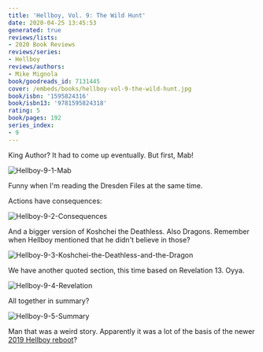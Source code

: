 ```yaml
---
title: 'Hellboy, Vol. 9: The Wild Hunt'
date: 2020-04-25 13:45:53
generated: true
reviews/lists:
- 2020 Book Reviews
reviews/series:
- Hellboy
reviews/authors:
- Mike Mignola
book/goodreads_id: 7131445
cover: /embeds/books/hellboy-vol-9-the-wild-hunt.jpg
book/isbn: '1595824316'
book/isbn13: '9781595824318'
rating: 5
book/pages: 192
series_index:
- 9
---
```

King Author? It had to come up eventually. But first, Mab!  

![Hellboy-9-1-Mab](/embeds/books/attachments/hellboy-9-1-mab.png)  

<!--more-->

Funny when I'm reading the Dresden Files at the same time.  

Actions have consequences:  

![Hellboy-9-2-Consequences](/embeds/books/attachments/hellboy-9-2-consequences.png)  

And a bigger version of Koshchei the Deathless. Also Dragons. Remember when Hellboy mentioned that he didn't believe in those?  

![Hellboy-9-3-Koshchei-the-Deathless-and-the-Dragon](/embeds/books/attachments/hellboy-9-3-koshchei-the-deathless-and-the-dragon.png)  

We have another quoted section, this time based on Revelation 13. Oyya.  

![Hellboy-9-4-Revelation](/embeds/books/attachments/hellboy-9-4-revelation.png)  

All together in summary?  

![Hellboy-9-5-Summary](/embeds/books/attachments/hellboy-9-5-summary.png)  

Man that was a weird story. Apparently it was a lot of the basis of the newer [2019 Hellboy reboot](https://www.imdb.com/title/tt2274648/?ref_=fn_al_tt_1)?